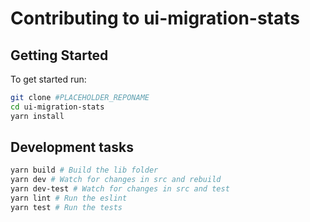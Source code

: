 # Contributing to ui-migration-stats

## Getting Started

To get started run:

```sh
git clone #PLACEHOLDER_REPONAME
cd ui-migration-stats
yarn install
```

## Development tasks

```sh
yarn build # Build the lib folder
yarn dev # Watch for changes in src and rebuild
yarn dev-test # Watch for changes in src and test
yarn lint # Run the eslint
yarn test # Run the tests
```

